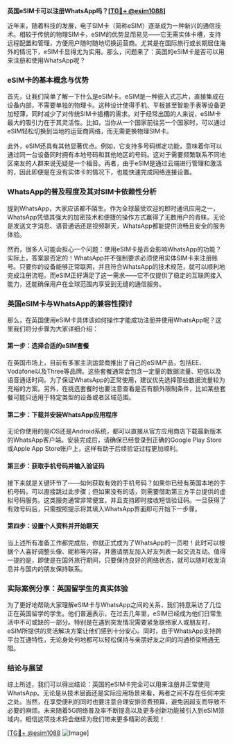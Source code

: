 **英国eSIM卡可以注册WhatsApp吗？[[TG💪+ @esim1088](https://t.me/s/esim1088)]**

近年来，随着科技的发展，电子SIM卡（简称eSIM）逐渐成为一种新兴的通信技术。相较于传统的物理SIM卡，eSIM的优势显而易见——它无需实体卡槽，支持远程配置和管理，方便用户随时随地切换运营商。尤其是在国际旅行或长期居住海外的情况下，eSIM卡显得尤为实用。那么，问题来了：英国的eSIM卡是否可以用来注册和使用WhatsApp呢？

### eSIM卡的基本概念与优势

首先，让我们简单了解一下什么是eSIM卡。eSIM是一种嵌入式芯片，直接集成在设备内部，不需要单独的物理卡。这种设计使得手机、平板甚至智能手表等设备更加轻薄，同时减少了对传统SIM卡插槽的需求。对于经常出国的人来说，eSIM卡最大的吸引力在于其灵活性。比如，当你从一个国家前往另一个国家时，可以通过eSIM轻松切换到当地的运营商网络，而无需更换物理SIM卡。

此外，eSIM还具有其他显著优点。例如，它支持多号码绑定功能，意味着你可以通过同一台设备同时拥有本地号码和其他地区的号码。这对于需要频繁联系不同地区亲友的人群来说无疑是一个福音。再者，由于eSIM是通过云端进行管理和激活的，因此即便是在没有实体卡的情况下，也能快速完成网络连接设置。

### WhatsApp的普及程度及其对SIM卡依赖性分析

提到WhatsApp，大家应该都不陌生。作为全球最受欢迎的即时通讯应用之一，WhatsApp凭借其强大的加密技术和便捷的操作方式赢得了无数用户的青睐。无论是发送文字消息、语音通话还是视频聊天，WhatsApp都能提供流畅且安全的服务体验。

然而，很多人可能会担心一个问题：使用eSIM卡是否会影响WhatsApp的功能？实际上，答案是否定的！WhatsApp并不强制要求必须使用实体SIM卡来注册账号。只要你的设备能够正常联网，并且符合WhatsApp的技术规范，就可以顺利地完成注册流程。而eSIM正好满足了这一需求——它不仅提供了稳定的互联网接入能力，还能确保用户在全球范围内享受到无缝的通信服务。

### 英国eSIM卡与WhatsApp的兼容性探讨

那么，在英国使用eSIM卡具体该如何操作才能成功注册并使用WhatsApp呢？这里我们将分步骤为大家详细介绍：

#### 第一步：选择合适的eSIM套餐
在英国市场上，目前有多家主流运营商推出了自己的eSIM产品，包括EE、Vodafone以及Three等品牌。这些套餐通常会包含一定量的数据流量、短信以及语音通话时间。为了保证WhatsApp的正常使用，建议优先选择那些数据流量较为充裕的方案。另外，在挑选套餐时也要注意查看是否有额外限制条件，比如某些套餐可能只适用于特定类型的设备或者区域范围。

#### 第二步：下载并安装WhatsApp应用程序
无论你使用的是iOS还是Android系统，都可以直接从官方应用商店下载最新版本的WhatsApp客户端。安装完成后，请确保已经登录到正确的Google Play Store或Apple App Store账户上，这样有助于后续验证过程更加顺利。

#### 第三步：获取手机号码并输入验证码
接下来就是关键环节了——如何获取有效的手机号码？如果你已经有英国本地的手机号码，可以直接跳过此步骤；但如果没有的话，则需要借助第三方平台提供的虚拟号码服务。这类服务通常非常便宜，并且支持即时接收短信验证码。一旦获得了有效号码后，只需按照提示将其填入WhatsApp界面即可开始下一步骤。

#### 第四步：设置个人资料并开始聊天
当上述所有准备工作都完成后，你就正式成为了WhatsApp的一员啦！此时可以根据个人喜好调整头像、昵称等内容，并邀请朋友加入好友列表一起交流互动。值得一提的是，即使是在国外旅行期间，只要保持良好的网络状态，就可以随时收发消息并与国内的朋友保持联系。

### 实际案例分享：英国留学生的真实体验

为了更好地帮助大家理解eSIM卡与WhatsApp之间的关系，我们特意采访了几位正在英国留学的学生。他们普遍表示，在过去几年里，eSIM已经成为他们日常生活中不可或缺的一部分。特别是在遇到突发情况需要紧急联络家人或朋友时，eSIM所提供的灵活解决方案让他们感到十分安心。同时，由于WhatsApp支持跨平台互通特性，无论身处何地都可以轻松保持与亲朋好友之间的沟通桥梁畅通无阻。

### 结论与展望

综上所述，我们可以得出结论：英国的eSIM卡完全可以用来注册并正常使用WhatsApp。无论是从技术层面还是实际应用场景来看，两者之间不存在任何冲突之处。当然，在享受便利的同时也要注意合理安排资费预算，避免因超支而导致不必要的麻烦。未来随着5G网络普及率不断提高以及更多创新功能被引入到eSIM领域内，相信这项技术将会继续为我们带来更多精彩的表现！

[[TG💪+ @esim1088](https://t.me/s/esim1088) ![Image](https://i.postimg.cc/4NQfJmqS/Snipaste-2025-05-13-00-14-12.png)]